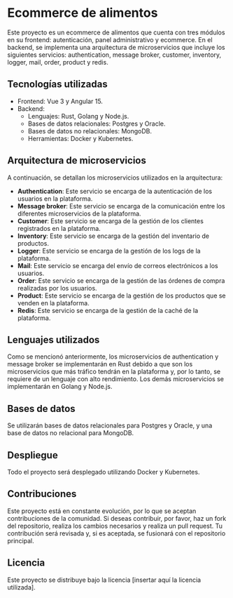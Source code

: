 # Ecommerce de alimentos

Este proyecto es un ecommerce de alimentos que cuenta con tres módulos en su frontend: autenticación, panel administrativo y ecommerce. En el backend, se implementa una arquitectura de microservicios que incluye los siguientes servicios: authentication, message broker, customer, inventory, logger, mail, order, product y redis.

## Tecnologías utilizadas

- Frontend: Vue 3 y Angular 15.
- Backend:
  - Lenguajes: Rust, Golang y Node.js.
  - Bases de datos relacionales: Postgres y Oracle.
  - Bases de datos no relacionales: MongoDB.
  - Herramientas: Docker y Kubernetes.

## Arquitectura de microservicios

A continuación, se detallan los microservicios utilizados en la arquitectura:

- **Authentication**: Este servicio se encarga de la autenticación de los usuarios en la plataforma.
- **Message broker**: Este servicio se encarga de la comunicación entre los diferentes microservicios de la plataforma.
- **Customer**: Este servicio se encarga de la gestión de los clientes registrados en la plataforma.
- **Inventory**: Este servicio se encarga de la gestión del inventario de productos.
- **Logger**: Este servicio se encarga de la gestión de los logs de la plataforma.
- **Mail**: Este servicio se encarga del envío de correos electrónicos a los usuarios.
- **Order**: Este servicio se encarga de la gestión de las órdenes de compra realizadas por los usuarios.
- **Product**: Este servicio se encarga de la gestión de los productos que se venden en la plataforma.
- **Redis**: Este servicio se encarga de la gestión de la caché de la plataforma.

## Lenguajes utilizados

Como se mencionó anteriormente, los microservicios de authentication y message broker se implementarán en Rust debido a que son los microservicios que más tráfico tendrán en la plataforma y, por lo tanto, se requiere de un lenguaje con alto rendimiento. Los demás microservicios se implementarán en Golang y Node.js.

## Bases de datos

Se utilizarán bases de datos relacionales para Postgres y Oracle, y una base de datos no relacional para MongoDB.

## Despliegue

Todo el proyecto será desplegado utilizando Docker y Kubernetes.

## Contribuciones

Este proyecto está en constante evolución, por lo que se aceptan contribuciones de la comunidad. Si deseas contribuir, por favor, haz un fork del repositorio, realiza los cambios necesarios y realiza un pull request. Tu contribución será revisada y, si es aceptada, se fusionará con el repositorio principal.

## Licencia

Este proyecto se distribuye bajo la licencia [insertar aquí la licencia utilizada].
